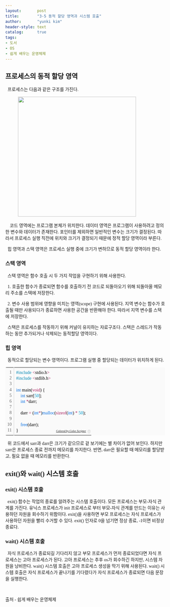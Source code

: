 ```yaml
---
layout:       post
title:        "3-5 동적 할당 영역과 시스템 호출"
author:       "yunki kim"
header-style: text
catalog:      true
tags:
- 도서
- OS
- 쉽게 배우는 운영체제
---
```


<div class="tt_article_useless_p_margin contents_style"><h2 data-ke-size="size26"><span style="font-family: 'Noto Serif KR';"><b>프로세스의 동적 할당 영역</b></span></h2>
<p data-ke-size="size16"><span style="font-family: 'Noto Serif KR';"><b>&nbsp;&nbsp;</b>프로세스는 다음과 같은 구조를 가진다.</span></p>
<p></p><figure class="imageblock alignCenter" data-ke-mobilestyle="widthOrigin" data-origin-width="488" data-origin-height="494"><span data-url="https://blog.kakaocdn.net/dn/bbBCtI/btr0RKpeJ1K/kYtKKzcbL7KLM4a5ORI231/img.png" data-lightbox="lightbox"><img src="/img/2023-02-27-introduction-to-os-3-5/img.png" srcset="https://img1.daumcdn.net/thumb/R1280x0/?scode=mtistory2&amp;fname=https%3A%2F%2Fblog.kakaocdn.net%2Fdn%2FbbBCtI%2Fbtr0RKpeJ1K%2FkYtKKzcbL7KLM4a5ORI231%2Fimg.png" onerror="this.onerror=null; this.src='//t1.daumcdn.net/tistory_admin/static/images/no-image-v1.png'; this.srcset='//t1.daumcdn.net/tistory_admin/static/images/no-image-v1.png';" width="372" height="377" data-origin-width="488" data-origin-height="494"></span></figure>
<p></p>
<p data-ke-size="size16"><span style="font-family: 'Noto Serif KR';">&nbsp; &nbsp; 코드 영역에는 프로그램 본체가 위치한다. 데이터 영역은 프로그램이 사용하려고 정의한 변수와 데이터가 존재한다. 포인터를 제외하면 일반적인 변수는 크기가 결정된다. 따라서 프로세스 실행 직전에 위치와 크기가 결정되기 때문에 정적 할당 영역이라 부른다.</span></p>
<p data-ke-size="size16"><span style="font-family: 'Noto Serif KR';">&nbsp; 힙 영역과 스택 영역은 프로세스 실행 중에 크기가 변하므로 동적 할당 영역이라 한다.</span></p>
<h3 data-ke-size="size23"><span style="font-family: 'Noto Serif KR';"><b>스택 영역</b><b></b></span></h3>
<p data-ke-size="size16"><span style="font-family: 'Noto Serif KR';">&nbsp; 스택 영역은 함수 호출 시 두 가지 작업을 구현하기 위해 사용한다.</span></p>
<p data-ke-size="size16"><span style="font-family: 'Noto Serif KR';">&nbsp; 1. 호출한 함수가 종료되면 함수를 호출하기 전 코드로 되돌아오기 위해 되돌아올 메모리 주소를 스택에 저장한다.</span></p>
<p data-ke-size="size16"><span style="font-family: 'Noto Serif KR';">&nbsp; 2. 변수 사용 범위에 영향을 미치는 영역(scope) 구현에 사용된다. 지역 변수는 함수가 호출될 때만 사용되다가 종료하면 사용한 공간을 반환해야 한다. 따라서 지역 변수를 스택에 저장한다.</span></p>
<p data-ke-size="size16"><span style="font-family: 'Noto Serif KR';">&nbsp; 스택은 프로세스를 작동하기 위해 커널이 유지하는 자료구조다. 스택은 스레드가 작동하는 동안 추가되거나 삭제되는 동적할당 영역이다.</span></p>
<h3 data-ke-size="size23"><span style="font-family: 'Noto Serif KR';"><b>힙 영역</b></span></h3>
<p data-ke-size="size16"><span style="font-family: 'Noto Serif KR';"><b>&nbsp;&nbsp;</b>동적으로 할당되는 변수 영역이다. 프로그램 실행 중 할당되는 데이터가 위치하게 된다.</span></p>
<div class="colorscripter-code" style="color: #010101; font-family: Consolas, 'Liberation Mono', Menlo, Courier, monospace !important; position: relative !important; overflow: auto;">
<table class="colorscripter-code-table" style="margin: 0; padding: 0; border: none; background-color: #fafafa; border-radius: 4px;" cellspacing="0" cellpadding="0" data-ke-align="alignLeft">
<tbody>
<tr>
<td style="padding: 6px; border-right: 2px solid #e5e5e5;">
<div style="margin: 0; padding: 0; word-break: normal; text-align: right; color: #666; font-family: Consolas, 'Liberation Mono', Menlo, Courier, monospace !important; line-height: 130%;">
<div style="line-height: 130%;"><span style="font-family: 'Noto Serif KR';">1</span></div>
<div style="line-height: 130%;"><span style="font-family: 'Noto Serif KR';">2</span></div>
<div style="line-height: 130%;"><span style="font-family: 'Noto Serif KR';">3</span></div>
<div style="line-height: 130%;"><span style="font-family: 'Noto Serif KR';">4</span></div>
<div style="line-height: 130%;"><span style="font-family: 'Noto Serif KR';">5</span></div>
<div style="line-height: 130%;"><span style="font-family: 'Noto Serif KR';">6</span></div>
<div style="line-height: 130%;"><span style="font-family: 'Noto Serif KR';">7</span></div>
<div style="line-height: 130%;"><span style="font-family: 'Noto Serif KR';">8</span></div>
<div style="line-height: 130%;"><span style="font-family: 'Noto Serif KR';">9</span></div>
<div style="line-height: 130%;"><span style="font-family: 'Noto Serif KR';">10</span></div>
<div style="line-height: 130%;"><span style="font-family: 'Noto Serif KR';">11</span></div>
</div>
</td>
<td style="padding: 6px 0; text-align: left;">
<div style="margin: 0; padding: 0; color: #010101; font-family: Consolas, 'Liberation Mono', Menlo, Courier, monospace !important; line-height: 130%;">
<div style="padding: 0 6px; white-space: pre; line-height: 130%;"><span style="font-family: 'Noto Serif KR';"><span style="color: #0086b3;">#include</span>&nbsp;<span style="color: #ff3399;"></span><span style="color: #a71d5d;">&lt;</span>stdio.h<span style="color: #ff3399;"></span><span style="color: #a71d5d;">&gt;</span></span></div>
<div style="padding: 0 6px; white-space: pre; line-height: 130%;"><span style="font-family: 'Noto Serif KR';"><span style="color: #0086b3;">#include</span>&nbsp;<span style="color: #ff3399;"></span><span style="color: #a71d5d;">&lt;</span>stdlib.h<span style="color: #ff3399;"></span><span style="color: #a71d5d;">&gt;</span></span></div>
<div style="padding: 0 6px; white-space: pre; line-height: 130%;">&nbsp;</div>
<div style="padding: 0 6px; white-space: pre; line-height: 130%;"><span style="font-family: 'Noto Serif KR';"><span style="color: #066de2;">int</span>&nbsp;main(<span style="color: #a71d5d;">void</span>)&nbsp;{</span></div>
<div style="padding: 0 6px; white-space: pre; line-height: 130%;"><span style="font-family: 'Noto Serif KR';">&nbsp;&nbsp;&nbsp;&nbsp;<span style="color: #066de2;">int</span>&nbsp;sarr[<span style="color: #0099cc;">50</span>];</span></div>
<div style="padding: 0 6px; white-space: pre; line-height: 130%;"><span style="font-family: 'Noto Serif KR';">&nbsp;&nbsp;&nbsp;&nbsp;<span style="color: #066de2;">int</span>&nbsp;<span style="color: #ff3399;"></span><span style="color: #a71d5d;">*</span>darr;</span></div>
<div style="padding: 0 6px; white-space: pre; line-height: 130%;">&nbsp;</div>
<div style="padding: 0 6px; white-space: pre; line-height: 130%;"><span style="font-family: 'Noto Serif KR';">&nbsp;&nbsp;&nbsp;&nbsp;darr&nbsp;<span style="color: #ff3399;"></span><span style="color: #a71d5d;">=</span>&nbsp;(<span style="color: #066de2;">int</span><span style="color: #a71d5d;">*</span>)<span style="color: #066de2;">malloc</span>(<span style="color: #a71d5d;">sizeof</span>(<span style="color: #066de2;">int</span>)&nbsp;<span style="color: #ff3399;"></span><span style="color: #a71d5d;">*</span>&nbsp;<span style="color: #0099cc;">50</span>);</span></div>
<div style="padding: 0 6px; white-space: pre; line-height: 130%;">&nbsp;</div>
<div style="padding: 0 6px; white-space: pre; line-height: 130%;"><span style="font-family: 'Noto Serif KR';">&nbsp;&nbsp;&nbsp;&nbsp;<span style="color: #066de2;">free</span>(darr);</span></div>
<div style="padding: 0 6px; white-space: pre; line-height: 130%;"><span style="font-family: 'Noto Serif KR';">}</span></div>
</div>
<div style="text-align: right; margin-top: -13px; margin-right: 5px; font-size: 9px; font-style: italic;"><span style="font-family: 'Noto Serif KR';"><a style="color: #e5e5e5text-decoration:none;" href="http://colorscripter.com/info#e" target="_blank" rel="noopener">Colored by Color Scripter</a></span></div>
</td>
<td style="vertical-align: bottom; padding: 0 2px 4px 0;"><span style="font-family: 'Noto Serif KR';"><a style="text-decoration: none; color: white;" href="http://colorscripter.com/info#e" target="_blank" rel="noopener"><span style="font-size: 9px; word-break: normal; background-color: #e5e5e5; color: white; border-radius: 10px; padding: 1px;">cs</span></a></span></td>
</tr>
</tbody>
</table>
</div>
<p data-ke-size="size16"><span style="font-family: 'Noto Serif KR';">&nbsp; 위 코드에서 sarr과 darr은 크기가 같으므로 겉 보기에는 별 차이가 없어 보인다. 하지만 sarr은 프로세스 종료 전까지 메모리를 차지한다. 반면, darr은 필요할 때 메모리를 할당받고, 필요 없을 때 메모리를 반환한다.</span></p>
<h2 data-ke-size="size26"><span style="font-family: 'Noto Serif KR';"><b>exit()와 wait() 시스템 호출</b></span></h2>
<h3 data-ke-size="size23"><span style="font-family: 'Noto Serif KR';"><b>exit() 시스템 호출</b></span></h3>
<p data-ke-size="size16"><span style="font-family: 'Noto Serif KR';"><b>&nbsp;&nbsp;</b>exit() 함수는 작업의 종료를 알려주는 시스템 호출이다. 모든 프로세스는 부모-자식 관계를 가진다. 유닉스 프로세스가 init 프로세스로 부터 부모-자식 관계를 만드는 이유는 사용하던 자원을 회수하기 위함이다. exit()을 사용하면 부모 프로세스는 자식 프로세스가 사용하던 자원을 빨리 수거할 수 있다. exit() 인자로 0을 넘기면 정상 종료, -1이면 비정상 종료다.</span></p>
<h3 data-ke-size="size23"><span style="font-family: 'Noto Serif KR';"><b>wait() 시스템 호출</b></span></h3>
<p data-ke-size="size16"><span style="font-family: 'Noto Serif KR';"><b>&nbsp;&nbsp;</b>자식 프로세스가 종료되길 기다리지 않고 부모 프로세스가 먼저 종료되었다면 자식 프로세스는 고아 프로세스가 된다. 고아 프로세스는 추후 os가 회수하긴 하지만, 시스템 자원을 낭비한다. wait() 시스템 호출은 고아 프로세스 생성을 막기 위해 사용된다. wait() 시스템 호출은 자식 프로세스가 끝나기를 기다렸다가 자식 프로세스가 종료되면 다음 문장을 실행한다.</span></p>
<p data-ke-size="size16">&nbsp;</p>
<p data-ke-size="size16"><span style="font-family: 'Noto Serif KR';">출처 - 쉽게 배우는 운영체제</span></p></div>